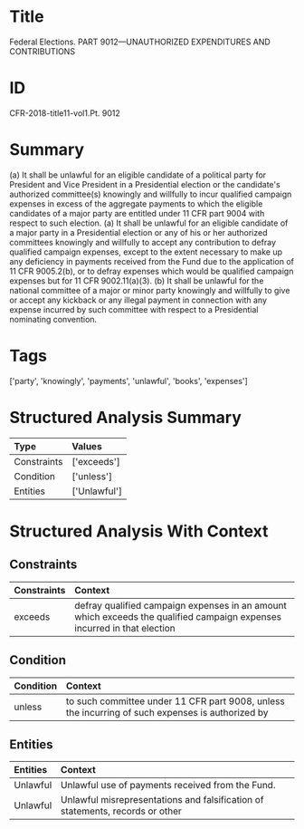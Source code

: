# Title

 Federal Elections. PART 9012—UNAUTHORIZED EXPENDITURES AND CONTRIBUTIONS


# ID

 CFR-2018-title11-vol1.Pt. 9012


# Summary

(a) It shall be unlawful for an eligible candidate of a political party for President and Vice President in a Presidential election or the candidate's authorized committee(s) knowingly and willfully to incur qualified campaign expenses in excess of the aggregate payments to which the eligible candidates of a major party are entitled under 11 CFR part 9004 with respect to such election.
(a) It shall be unlawful for an eligible candidate of a major party in a Presidential election or any of his or her authorized committees knowingly and willfully to accept any contribution to defray qualified campaign expenses, except to the extent necessary to make up any deficiency in payments received from the Fund due to the application of 11 CFR 9005.2(b), or to defray expenses which would be qualified campaign expenses but for 11 CFR 9002.11(a)(3).
(b) It shall be unlawful for the national committee of a major or minor party knowingly and willfully to give or accept any kickback or any illegal payment in connection with any expense incurred by such committee with respect to a Presidential nominating convention.


# Tags

['party', 'knowingly', 'payments', 'unlawful', 'books', 'expenses']


# Structured Analysis Summary

| Type        | Values       |
|:------------|:-------------|
| Constraints | ['exceeds']  |
| Condition   | ['unless']   |
| Entities    | ['Unlawful'] |


# Structured Analysis With Context

 


## Constraints

| Constraints   | Context                                                                                                                 |
|:--------------|:------------------------------------------------------------------------------------------------------------------------|
| exceeds       | defray qualified campaign expenses in an amount which exceeds the qualified campaign expenses incurred in that election |


## Condition

| Condition   | Context                                                                                          |
|:------------|:-------------------------------------------------------------------------------------------------|
| unless      | to such committee under 11 CFR part 9008, unless the incurring of such expenses is authorized by |


## Entities

| Entities   | Context                                                                       |
|:-----------|:------------------------------------------------------------------------------|
| Unlawful   | Unlawful  use of payments received from the Fund.                             |
| Unlawful   | Unlawful misrepresentations and falsification of statements, records or other |


